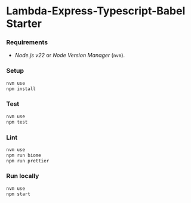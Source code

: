 # Lambda-Express-Typescript-Babel Starter

### Requirements

- _Node.js v22_ or _Node Version Manager_ (`nvm`).

### Setup

```bash
nvm use
npm install
```

### Test

```bash
nvm use
npm test
```

### Lint

```bash
nvm use
npm run biome
npm run prettier
```

### Run locally

```bash
nvm use
npm start
```
